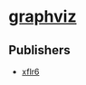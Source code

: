 # [graphviz](https://pypi.org/project/graphviz)



## Publishers
- [xflr6](https://pypi.org/user/xflr6)

